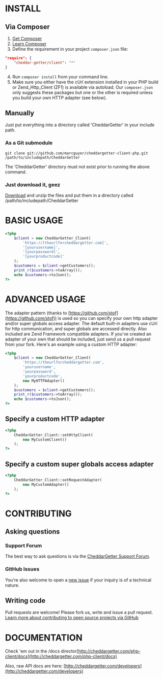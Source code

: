 # INSTALL

## Via Composer

1. [Get Composer](https://getcomposer.org/)
2. [Learn Composer](https://getcomposer.org/doc/00-intro.md)
3. Define the requirement in your project `composer.json` file:
```json
"require": {
	"cheddar-getter/client": "*"
}
```
4. Run `composer install` from your command line.
5. Make sure you either have the cUrl extension installed in your PHP build or
Zend_Http_Client (ZF1) is available via autoload. Our `composer.json` only
suggests these packages but one or the other is required unless you build your
own HTTP adapter (see below).

## Manually

Just put everything into a directory called 'CheddarGetter' in your include
path.

### As a Git submodule

`git clone git://github.com/marcguyer/cheddargetter-client-php.git
/path/to/includepath/CheddarGetter`

The 'CheddarGetter' directory must not exist prior to running the above
command.

### Just download it, geez

[Download](https://github.com/marcguyer/cheddargetter-client-php/archive/master.zip)
and unzip the files and put them in a directory called
/path/to/includepath/CheddarGetter

# BASIC USAGE

```php
<?php
	$client = new CheddarGetter_Client(
		'https://[theurlforcheddargetter.com]',
		'[yourusername]',
		'[yourpassword]',
		'[yourproductcode]'
	);
	$customers = $client->getCustomers();
	print_r($customers->toArray());
	echo $customers->toJson();
?>
```

# ADVANCED USAGE

The adapter pattern (thanks to
[https://github.com/stof](https://github.com/stof)) is used so you can specify
your own http adapter and/or super globals access adapter. The default built-in
adapters use cUrl for http communication, and super globals are accessed
directly. Also included are Zend Framework compatible adapters. If you've
created an adapter of your own that should be included, just send us a pull
request from your fork. Here's an example using a custom HTTP adapter:

```php
<?php
	$client = new CheddarGetter_Client(
		'https://theurlforcheddargetter.com',
		'yourusername',
		'yourpassword',
		'yourproductcode',
		new MyHTTPAdapter()
	);
	$customers = $client->getCustomers();
	print_r($customers->toArray());
	echo $customers->toJson();
?>
```

## Specify a custom HTTP adapter

```php
<?php
	CheddarGetter_Client::setHttpClient(
		new MyCustomClient()
	);
?>
```

## Specify a custom super globals access adapter

```php
<?php
	CheddarGetter_Client::setRequestAdapter(
		new MyCustomAdapter()
	);
?>
```

# CONTRIBUTING

## Asking questions

### Support Forum

The best way to ask questions is via the
[CheddarGetter Support Forum](http://support.cheddargetter.com/).

### GitHub Issues

You're also welcome to open a
[new issue](https://github.com/marcguyer/cheddargetter-client-php/issues/new)
if your inquiry is of a technical nature.

## Writing code

Pull requests are welcome! Please fork us, write and issue a pull request. 
[Learn more about contributing to open source projects via GitHub](https://guides.github.com/activities/contributing-to-open-source/)

# DOCUMENTATION

Check 'em out in the /docs director[http://cheddargetter.com/php-client/docs](http://cheddargetter.com/php-client/docs)

Also, raw API docs are here: [http://cheddargetter.com/developers](http://cheddargetter.com/developers)
